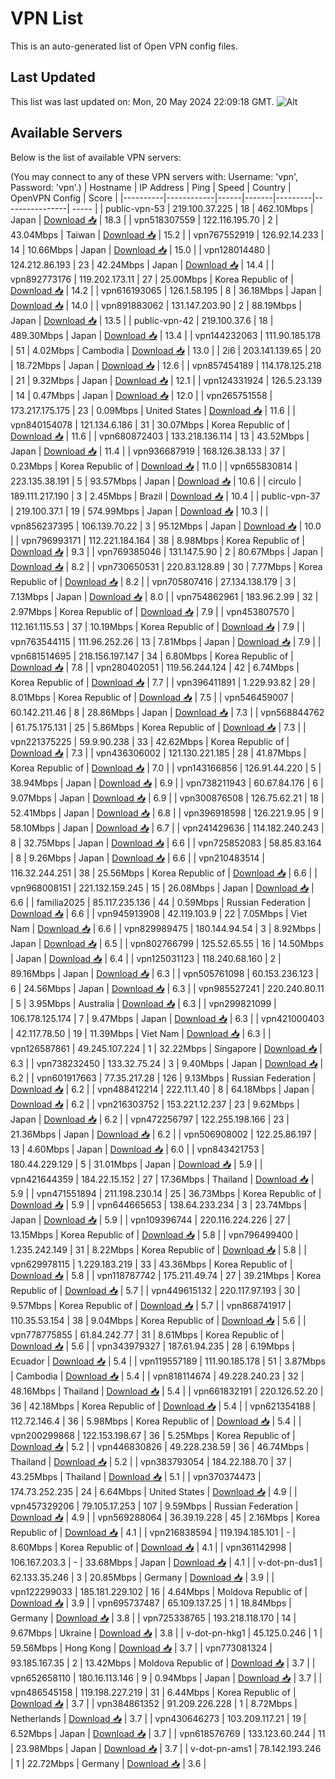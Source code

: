 # VPN List

This is an auto-generated list of Open VPN config files.

## Last Updated

This list was last updated on: Mon, 20 May 2024 22:09:18 GMT.
![Alt](https://repobeats.axiom.co/api/embed/186b98318ef1479477931607c1ad7d823f12451f.svg "Repobeats analytics image")

## Available Servers

Below is the list of available VPN servers:

(You may connect to any of these VPN servers with: Username: 'vpn', Password: 'vpn'.)
| Hostname | IP Address | Ping | Speed | Country | OpenVPN Config | Score |
|----------|------------|------|-------|---------|----------------| ----- |
| public-vpn-53 | 219.100.37.225 | 18 | 462.10Mbps | Japan | [Download 📥](./configs/server_0_JP.ovpn) | 18.3 |
| vpn518307559 | 122.116.195.70 | 2 | 43.04Mbps | Taiwan | [Download 📥](./configs/server_1_TW.ovpn) | 15.2 |
| vpn767552919 | 126.92.14.233 | 14 | 10.66Mbps | Japan | [Download 📥](./configs/server_2_JP.ovpn) | 15.0 |
| vpn128014480 | 124.212.86.193 | 23 | 42.24Mbps | Japan | [Download 📥](./configs/server_3_JP.ovpn) | 14.4 |
| vpn892773176 | 119.202.173.11 | 27 | 25.00Mbps | Korea Republic of | [Download 📥](./configs/server_4_KR.ovpn) | 14.2 |
| vpn616193065 | 126.1.58.195 | 8 | 36.18Mbps | Japan | [Download 📥](./configs/server_5_JP.ovpn) | 14.0 |
| vpn891883062 | 131.147.203.90 | 2 | 88.19Mbps | Japan | [Download 📥](./configs/server_6_JP.ovpn) | 13.5 |
| public-vpn-42 | 219.100.37.6 | 18 | 489.30Mbps | Japan | [Download 📥](./configs/server_7_JP.ovpn) | 13.4 |
| vpn144232063 | 111.90.185.178 | 51 | 4.02Mbps | Cambodia | [Download 📥](./configs/server_8_KH.ovpn) | 13.0 |
| 2i6 | 203.141.139.65 | 20 | 18.72Mbps | Japan | [Download 📥](./configs/server_9_JP.ovpn) | 12.6 |
| vpn857454189 | 114.178.125.218 | 21 | 9.32Mbps | Japan | [Download 📥](./configs/server_10_JP.ovpn) | 12.1 |
| vpn124331924 | 126.5.23.139 | 14 | 0.47Mbps | Japan | [Download 📥](./configs/server_11_JP.ovpn) | 12.0 |
| vpn265751558 | 173.217.175.175 | 23 | 0.09Mbps | United States | [Download 📥](./configs/server_12_US.ovpn) | 11.6 |
| vpn840154078 | 121.134.6.186 | 31 | 30.07Mbps | Korea Republic of | [Download 📥](./configs/server_13_KR.ovpn) | 11.6 |
| vpn680872403 | 133.218.136.114 | 13 | 43.52Mbps | Japan | [Download 📥](./configs/server_14_JP.ovpn) | 11.4 |
| vpn936687919 | 168.126.38.133 | 37 | 0.23Mbps | Korea Republic of | [Download 📥](./configs/server_15_KR.ovpn) | 11.0 |
| vpn655830814 | 223.135.38.191 | 5 | 93.57Mbps | Japan | [Download 📥](./configs/server_16_JP.ovpn) | 10.6 |
| circulo | 189.111.217.190 | 3 | 2.45Mbps | Brazil | [Download 📥](./configs/server_17_BR.ovpn) | 10.4 |
| public-vpn-37 | 219.100.37.1 | 19 | 574.99Mbps | Japan | [Download 📥](./configs/server_18_JP.ovpn) | 10.3 |
| vpn856237395 | 106.139.70.22 | 3 | 95.12Mbps | Japan | [Download 📥](./configs/server_19_JP.ovpn) | 10.0 |
| vpn796993171 | 112.221.184.164 | 38 | 8.98Mbps | Korea Republic of | [Download 📥](./configs/server_20_KR.ovpn) | 9.3 |
| vpn769385046 | 131.147.5.90 | 2 | 80.67Mbps | Japan | [Download 📥](./configs/server_21_JP.ovpn) | 8.2 |
| vpn730650531 | 220.83.128.89 | 30 | 7.77Mbps | Korea Republic of | [Download 📥](./configs/server_22_KR.ovpn) | 8.2 |
| vpn705807416 | 27.134.138.179 | 3 | 7.13Mbps | Japan | [Download 📥](./configs/server_23_JP.ovpn) | 8.0 |
| vpn754862961 | 183.96.2.99 | 32 | 2.97Mbps | Korea Republic of | [Download 📥](./configs/server_24_KR.ovpn) | 7.9 |
| vpn453807570 | 112.161.115.53 | 37 | 10.19Mbps | Korea Republic of | [Download 📥](./configs/server_25_KR.ovpn) | 7.9 |
| vpn763544115 | 111.96.252.26 | 13 | 7.81Mbps | Japan | [Download 📥](./configs/server_26_JP.ovpn) | 7.9 |
| vpn681514695 | 218.156.197.147 | 34 | 6.80Mbps | Korea Republic of | [Download 📥](./configs/server_27_KR.ovpn) | 7.8 |
| vpn280402051 | 119.56.244.124 | 42 | 6.74Mbps | Korea Republic of | [Download 📥](./configs/server_28_KR.ovpn) | 7.7 |
| vpn396411891 | 1.229.93.82 | 29 | 8.01Mbps | Korea Republic of | [Download 📥](./configs/server_29_KR.ovpn) | 7.5 |
| vpn546459007 | 60.142.211.46 | 8 | 28.86Mbps | Japan | [Download 📥](./configs/server_30_JP.ovpn) | 7.3 |
| vpn568844762 | 61.75.175.131 | 25 | 5.86Mbps | Korea Republic of | [Download 📥](./configs/server_31_KR.ovpn) | 7.3 |
| vpn221375225 | 59.9.90.238 | 33 | 42.62Mbps | Korea Republic of | [Download 📥](./configs/server_32_KR.ovpn) | 7.3 |
| vpn436306002 | 121.130.221.185 | 28 | 41.87Mbps | Korea Republic of | [Download 📥](./configs/server_33_KR.ovpn) | 7.0 |
| vpn143166856 | 126.91.44.220 | 5 | 38.94Mbps | Japan | [Download 📥](./configs/server_34_JP.ovpn) | 6.9 |
| vpn738211943 | 60.67.84.176 | 6 | 9.07Mbps | Japan | [Download 📥](./configs/server_35_JP.ovpn) | 6.9 |
| vpn300876508 | 126.75.62.21 | 18 | 52.41Mbps | Japan | [Download 📥](./configs/server_36_JP.ovpn) | 6.8 |
| vpn396918598 | 126.221.9.95 | 9 | 58.10Mbps | Japan | [Download 📥](./configs/server_37_JP.ovpn) | 6.7 |
| vpn241429636 | 114.182.240.243 | 8 | 32.75Mbps | Japan | [Download 📥](./configs/server_38_JP.ovpn) | 6.6 |
| vpn725852083 | 58.85.83.164 | 8 | 9.26Mbps | Japan | [Download 📥](./configs/server_39_JP.ovpn) | 6.6 |
| vpn210483514 | 116.32.244.251 | 38 | 25.56Mbps | Korea Republic of | [Download 📥](./configs/server_40_KR.ovpn) | 6.6 |
| vpn968008151 | 221.132.159.245 | 15 | 26.08Mbps | Japan | [Download 📥](./configs/server_41_JP.ovpn) | 6.6 |
| familia2025 | 85.117.235.136 | 44 | 0.59Mbps | Russian Federation | [Download 📥](./configs/server_42_RU.ovpn) | 6.6 |
| vpn945913908 | 42.119.103.9 | 22 | 7.05Mbps | Viet Nam | [Download 📥](./configs/server_43_VN.ovpn) | 6.6 |
| vpn829989475 | 180.144.94.54 | 3 | 8.92Mbps | Japan | [Download 📥](./configs/server_44_JP.ovpn) | 6.5 |
| vpn802766799 | 125.52.65.55 | 16 | 14.50Mbps | Japan | [Download 📥](./configs/server_45_JP.ovpn) | 6.4 |
| vpn125031123 | 118.240.68.160 | 2 | 89.16Mbps | Japan | [Download 📥](./configs/server_46_JP.ovpn) | 6.3 |
| vpn505761098 | 60.153.236.123 | 6 | 24.56Mbps | Japan | [Download 📥](./configs/server_47_JP.ovpn) | 6.3 |
| vpn985527241 | 220.240.80.11 | 5 | 3.95Mbps | Australia | [Download 📥](./configs/server_48_AU.ovpn) | 6.3 |
| vpn299821099 | 106.178.125.174 | 7 | 9.47Mbps | Japan | [Download 📥](./configs/server_49_JP.ovpn) | 6.3 |
| vpn421000403 | 42.117.78.50 | 19 | 11.39Mbps | Viet Nam | [Download 📥](./configs/server_50_VN.ovpn) | 6.3 |
| vpn126587861 | 49.245.107.224 | 1 | 32.22Mbps | Singapore | [Download 📥](./configs/server_51_SG.ovpn) | 6.3 |
| vpn738232450 | 133.32.75.24 | 3 | 9.40Mbps | Japan | [Download 📥](./configs/server_52_JP.ovpn) | 6.2 |
| vpn601917663 | 77.35.217.28 | 126 | 9.13Mbps | Russian Federation | [Download 📥](./configs/server_53_RU.ovpn) | 6.2 |
| vpn488412214 | 222.11.1.40 | 8 | 64.18Mbps | Japan | [Download 📥](./configs/server_54_JP.ovpn) | 6.2 |
| vpn216303752 | 153.221.12.237 | 23 | 9.62Mbps | Japan | [Download 📥](./configs/server_55_JP.ovpn) | 6.2 |
| vpn472256797 | 122.255.198.166 | 23 | 21.36Mbps | Japan | [Download 📥](./configs/server_56_JP.ovpn) | 6.2 |
| vpn506908002 | 122.25.86.197 | 13 | 4.60Mbps | Japan | [Download 📥](./configs/server_57_JP.ovpn) | 6.0 |
| vpn843421753 | 180.44.229.129 | 5 | 31.01Mbps | Japan | [Download 📥](./configs/server_58_JP.ovpn) | 5.9 |
| vpn421644359 | 184.22.15.152 | 27 | 17.36Mbps | Thailand | [Download 📥](./configs/server_59_TH.ovpn) | 5.9 |
| vpn471551894 | 211.198.230.14 | 25 | 36.73Mbps | Korea Republic of | [Download 📥](./configs/server_60_KR.ovpn) | 5.9 |
| vpn644665653 | 138.64.233.234 | 3 | 23.74Mbps | Japan | [Download 📥](./configs/server_61_JP.ovpn) | 5.9 |
| vpn109396744 | 220.116.224.226 | 27 | 13.15Mbps | Korea Republic of | [Download 📥](./configs/server_62_KR.ovpn) | 5.8 |
| vpn796499400 | 1.235.242.149 | 31 | 8.22Mbps | Korea Republic of | [Download 📥](./configs/server_63_KR.ovpn) | 5.8 |
| vpn629978115 | 1.229.183.219 | 33 | 43.36Mbps | Korea Republic of | [Download 📥](./configs/server_64_KR.ovpn) | 5.8 |
| vpn118787742 | 175.211.49.74 | 27 | 39.21Mbps | Korea Republic of | [Download 📥](./configs/server_65_KR.ovpn) | 5.7 |
| vpn449615132 | 220.117.97.193 | 30 | 9.57Mbps | Korea Republic of | [Download 📥](./configs/server_66_KR.ovpn) | 5.7 |
| vpn868741917 | 110.35.53.154 | 38 | 9.04Mbps | Korea Republic of | [Download 📥](./configs/server_67_KR.ovpn) | 5.6 |
| vpn778775855 | 61.84.242.77 | 31 | 8.61Mbps | Korea Republic of | [Download 📥](./configs/server_68_KR.ovpn) | 5.6 |
| vpn343979327 | 187.61.94.235 | 28 | 6.19Mbps | Ecuador | [Download 📥](./configs/server_69_EC.ovpn) | 5.4 |
| vpn119557189 | 111.90.185.178 | 51 | 3.87Mbps | Cambodia | [Download 📥](./configs/server_70_KH.ovpn) | 5.4 |
| vpn818114674 | 49.228.240.23 | 32 | 48.16Mbps | Thailand | [Download 📥](./configs/server_71_TH.ovpn) | 5.4 |
| vpn661832191 | 220.126.52.20 | 36 | 42.18Mbps | Korea Republic of | [Download 📥](./configs/server_72_KR.ovpn) | 5.4 |
| vpn621354188 | 112.72.146.4 | 36 | 5.98Mbps | Korea Republic of | [Download 📥](./configs/server_73_KR.ovpn) | 5.4 |
| vpn200299868 | 122.153.198.67 | 36 | 5.25Mbps | Korea Republic of | [Download 📥](./configs/server_74_KR.ovpn) | 5.2 |
| vpn446830826 | 49.228.238.59 | 36 | 46.74Mbps | Thailand | [Download 📥](./configs/server_75_TH.ovpn) | 5.2 |
| vpn383793054 | 184.22.188.70 | 37 | 43.25Mbps | Thailand | [Download 📥](./configs/server_76_TH.ovpn) | 5.1 |
| vpn370374473 | 174.73.252.235 | 24 | 6.64Mbps | United States | [Download 📥](./configs/server_77_US.ovpn) | 4.9 |
| vpn457329206 | 79.105.17.253 | 107 | 9.59Mbps | Russian Federation | [Download 📥](./configs/server_78_RU.ovpn) | 4.9 |
| vpn569288064 | 36.39.19.228 | 45 | 2.16Mbps | Korea Republic of | [Download 📥](./configs/server_79_KR.ovpn) | 4.1 |
| vpn216838594 | 119.194.185.101 | - | 8.60Mbps | Korea Republic of | [Download 📥](./configs/server_80_KR.ovpn) | 4.1 |
| vpn361142998 | 106.167.203.3 | - | 33.68Mbps | Japan | [Download 📥](./configs/server_81_JP.ovpn) | 4.1 |
| v-dot-pn-dus1 | 62.133.35.246 | 3 | 20.85Mbps | Germany | [Download 📥](./configs/server_82_DE.ovpn) | 3.9 |
| vpn122299033 | 185.181.229.102 | 16 | 4.64Mbps | Moldova Republic of | [Download 📥](./configs/server_83_MD.ovpn) | 3.9 |
| vpn695737487 | 65.109.137.25 | 1 | 18.84Mbps | Germany | [Download 📥](./configs/server_84_DE.ovpn) | 3.8 |
| vpn725338765 | 193.218.118.170 | 14 | 9.67Mbps | Ukraine | [Download 📥](./configs/server_85_UA.ovpn) | 3.8 |
| v-dot-pn-hkg1 | 45.125.0.246 | 1 | 59.56Mbps | Hong Kong | [Download 📥](./configs/server_86_HK.ovpn) | 3.7 |
| vpn773081324 | 93.185.167.35 | 2 | 13.42Mbps | Moldova Republic of | [Download 📥](./configs/server_87_MD.ovpn) | 3.7 |
| vpn652658110 | 180.16.113.146 | 9 | 0.94Mbps | Japan | [Download 📥](./configs/server_88_JP.ovpn) | 3.7 |
| vpn486545158 | 119.198.227.219 | 31 | 6.44Mbps | Korea Republic of | [Download 📥](./configs/server_89_KR.ovpn) | 3.7 |
| vpn384861352 | 91.209.226.228 | 1 | 8.72Mbps | Netherlands | [Download 📥](./configs/server_90_NL.ovpn) | 3.7 |
| vpn430646273 | 103.209.117.21 | 19 | 6.52Mbps | Japan | [Download 📥](./configs/server_91_JP.ovpn) | 3.7 |
| vpn618576769 | 133.123.60.244 | 11 | 23.98Mbps | Japan | [Download 📥](./configs/server_92_JP.ovpn) | 3.7 |
| v-dot-pn-ams1 | 78.142.193.246 | 1 | 22.72Mbps | Germany | [Download 📥](./configs/server_93_DE.ovpn) | 3.6 |
